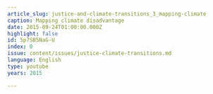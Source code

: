 ```yaml
---
article_slug: justice-and-climate-transitions_3_mapping-climate
caption: Mapping climate disadvantage
date: 2015-09-24T01:00:00.000Z
highlight: false
id: 5p7SB5NaG-U
index: 0
issue: content/issues/justice-climate-transitions.md
language: English
type: youtube
years: 2015

---
```

